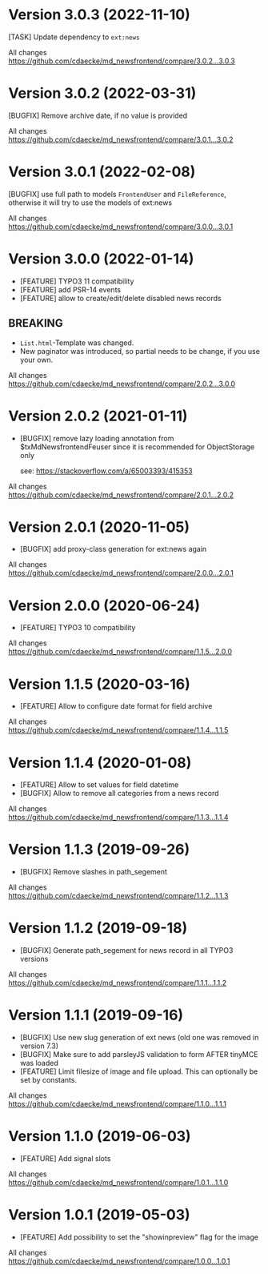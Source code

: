 # Version 3.0.3 (2022-11-10)
[TASK] Update dependency to `ext:news`

All changes
https://github.com/cdaecke/md_newsfrontend/compare/3.0.2...3.0.3

# Version 3.0.2 (2022-03-31)
[BUGFIX] Remove archive date, if no value is provided

All changes
https://github.com/cdaecke/md_newsfrontend/compare/3.0.1...3.0.2

# Version 3.0.1 (2022-02-08)
[BUGFIX] use full path to models `FrontendUser` and `FileReference`, otherwise it will try to use the models of ext:news

All changes
https://github.com/cdaecke/md_newsfrontend/compare/3.0.0...3.0.1

# Version 3.0.0 (2022-01-14)
- [FEATURE] TYPO3 11 compatibility
- [FEATURE] add PSR-14 events
- [FEATURE] allow to create/edit/delete disabled news records

## BREAKING
- `List.html`-Template was changed.
- New paginator was introduced, so partial needs to be change, if you use your own.

All changes
https://github.com/cdaecke/md_newsfrontend/compare/2.0.2...3.0.0

# Version 2.0.2 (2021-01-11)
- [BUGFIX] remove lazy loading annotation from $txMdNewsfrontendFeuser since it is recommended for ObjectStorage only

    see: https://stackoverflow.com/a/65003393/415353

All changes
https://github.com/cdaecke/md_newsfrontend/compare/2.0.1...2.0.2

# Version 2.0.1 (2020-11-05)
- [BUGFIX] add proxy-class generation for ext:news again

All changes
https://github.com/cdaecke/md_newsfrontend/compare/2.0.0...2.0.1

# Version 2.0.0 (2020-06-24)
- [FEATURE] TYPO3 10 compatibility

All changes
https://github.com/cdaecke/md_newsfrontend/compare/1.1.5...2.0.0

# Version 1.1.5 (2020-03-16)
- [FEATURE] Allow to configure date format for field archive

All changes
https://github.com/cdaecke/md_newsfrontend/compare/1.1.4...1.1.5

# Version 1.1.4 (2020-01-08)
- [FEATURE] Allow to set values for field datetime
- [BUGFIX] Allow to remove all categories from a news record

All changes
https://github.com/cdaecke/md_newsfrontend/compare/1.1.3...1.1.4

# Version 1.1.3 (2019-09-26)
- [BUGFIX] Remove slashes in path_segement

All changes
https://github.com/cdaecke/md_newsfrontend/compare/1.1.2...1.1.3

# Version 1.1.2 (2019-09-18)
- [BUGFIX] Generate path_segement for news record in all TYPO3 versions

All changes
https://github.com/cdaecke/md_newsfrontend/compare/1.1.1...1.1.2

# Version 1.1.1 (2019-09-16)
- [BUGFIX] Use new slug generation of ext news (old one was removed in version 7.3)
- [BUGFIX] Make sure to add parsleyJS validation to form AFTER tinyMCE was loaded
- [FEATURE] Limit filesize of image and file upload. This can optionally be set by constants.

All changes
https://github.com/cdaecke/md_newsfrontend/compare/1.1.0...1.1.1

# Version 1.1.0 (2019-06-03)
- [FEATURE] Add signal slots

All changes
https://github.com/cdaecke/md_newsfrontend/compare/1.0.1...1.1.0

# Version 1.0.1 (2019-05-03)
- [FEATURE] Add possibility to set the "showinpreview" flag for the image

All changes
https://github.com/cdaecke/md_newsfrontend/compare/1.0.0...1.0.1
